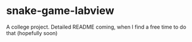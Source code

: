 # snake-game-labview

A college project. Detailed README coming, when I find a free time to do that (hopefully soon)
